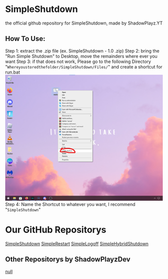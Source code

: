 # SimpleShutdown
the official github repository for SimpleShutdown, made by ShadowPlayz.YT
## How To Use:
Step 1: extract the .zip file (ex. SimpleShutdown - 1.0 .zip)
Step 2: bring the "Run Simple Shutdown" to Desktop, move the remainders where ever you want
Step 3: if that does not work, Please go to the following Directory
"`Whereyoustoredthefolder/SimpleShutdown/Files/`" and create a shortcut for run.bat
![Example](https://raw.githubusercontent.com/ShadowPlayzDev/SimpleShutdown/main/example.png)
Step 4: Name the Shortcut to whatever you want, I recommend "`SimpleShutdown`"
# Our GitHub Repositorys
[SimpleShutdown](https://github.com/ShadowPlayzDev/SimpleShutdown) [SimpleRestart](https://github.com/ShadowPlayzDev/SimpleRestart) [SimpleLogoff](https://github.com/ShadowPlayzDev/SimpleLogoff) [SimpleHybridShutdown](https://github.com/ShadowPlayzDev/SimpleHybridShutdown)
## Other Repositorys by ShadowPlayzDev
[null](github.com/ShadowPlayzDev/SimpleShutdown/)
